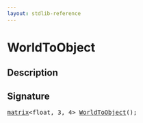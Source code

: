```yaml
---
layout: stdlib-reference
---
```


# WorldToObject

## Description





## Signature 

<pre>
<a href="/stdlib-reference/types/matrix/index" class="code_type">matrix</a>&lt;<span class="code_keyword">float</span>, 3, 4&gt; <a href="/stdlib-reference/global-decls/worldtoobject-057">WorldToObject</a>();

</pre>

